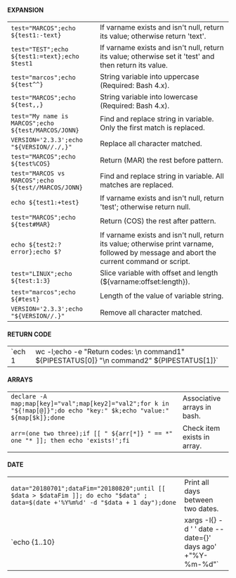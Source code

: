 #### EXPANSION
|||
|-|-|
`test="MARCOS";echo ${test1:-text}`|If varname exists and isn't null, return its value; otherwise return 'text'.
`test="TEST";echo ${test1:=text};echo $test1`|If varname exists and isn't null, return its value; otherwise set it 'test' and then return its value.
`test="marcos";echo ${test^^}`|String variable into uppercase (Required: Bash 4.x).
`test="MARCOS";echo ${test,,}`|String variable into lowercase (Required: Bash 4.x).
`test="My name is MARCOS";echo ${test/MARCOS/JONN}`|Find and replace string in variable. Only the first match is replaced.
`VERSION='2.3.3';echo "${VERSION//./,}"`|Replace all character matched.
`test="MARCOS";echo ${test%COS}`|Return (MAR) the rest before pattern.
`test="MARCOS vs MARCOS";echo ${test//MARCOS/JONN}`|Find and replace string in variable. All matches are replaced.
`echo ${test1:+test}`|If varname exists and isn't null, return 'test'; otherwise return null.
`test="MARCOS";echo ${test#MAR}`|Return (COS) the rest after pattern.
`echo ${test2:?error};echo $?`|If varname exists and isn't null, return its value; otherwise print varname, followed by message and abort the current command or script.
`test="LINUX";echo ${test:1:3}`|Slice variable with offset and length (${varname:offset:length}).
`test="marcos";echo ${#test}`|Length of the value of variable string.
`VERSION='2.3.3';echo "${VERSION//.}"`|Remove all character matched.
#### RETURN CODE
|||
|-|-|
`ech 1 | wc -l;echo -e "Return codes: \n  command1" ${PIPESTATUS[0]} "\n  command2" ${PIPESTATUS[1]}`|Pipes commands with list of returns codes.
#### ARRAYS
|||
|-|-|
`declare -A map;map[key]="val";map[key2]="val2";for k in "${!map[@]}";do echo "key:" $k;echo "value:" ${map[$k]};done`|Associative arrays in bash.
`arr=(one two three);if [[ " ${arr[*]} " == *" one "* ]]; then echo 'exists!';fi`|Check item exists in array.
#### DATE
|||
|-|-|
`data="20180701";dataFim="20180820";until [[ $data > $dataFim ]]; do echo "$data" ; data=$(date +'%Y%m%d' -d "$data + 1 day");done`|Print all days between two dates.
`echo {1..10} | xargs -I{} -d ' ' date --date={}' days ago' +"%Y-%m-%d"`|Get dates for 10 days ago.
